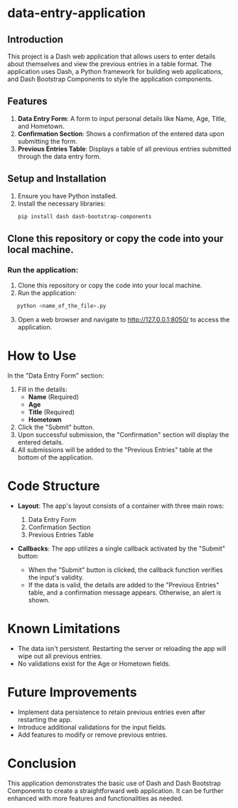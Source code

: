 # data-entry-application

## Introduction
This project is a Dash web application that allows users to enter details about themselves and view the previous entries in a table format. The application uses Dash, a Python framework for building web applications, and Dash Bootstrap Components to style the application components.

## Features
1. **Data Entry Form**: A form to input personal details like Name, Age, Title, and Hometown.
2. **Confirmation Section**: Shows a confirmation of the entered data upon submitting the form.
3. **Previous Entries Table**: Displays a table of all previous entries submitted through the data entry form.

## Setup and Installation
1. Ensure you have Python installed.
2. Install the necessary libraries:
   ```bash
   pip install dash dash-bootstrap-components
   
## Clone this repository or copy the code into your local machine.

### Run the application:
1. Clone this repository or copy the code into your local machine.
2. Run the application:

```bash
   python <name_of_the_file>.py
```
3. Open a web browser and navigate to http://127.0.0.1:8050/ to access the application.

# How to Use

In the "Data Entry Form" section:
1. Fill in the details:
    - **Name** (Required)
    - **Age**
    - **Title** (Required)
    - **Hometown**
2. Click the "Submit" button.
3. Upon successful submission, the "Confirmation" section will display the entered details.
4. All submissions will be added to the "Previous Entries" table at the bottom of the application.

# Code Structure

- **Layout**: The app's layout consists of a container with three main rows:
    1. Data Entry Form
    2. Confirmation Section
    3. Previous Entries Table

- **Callbacks**: The app utilizes a single callback activated by the "Submit" button:
    - When the "Submit" button is clicked, the callback function verifies the input's validity.
    - If the data is valid, the details are added to the "Previous Entries" table, and a confirmation message appears. Otherwise, an alert is shown.

# Known Limitations

- The data isn't persistent. Restarting the server or reloading the app will wipe out all previous entries.
- No validations exist for the Age or Hometown fields.

# Future Improvements

- Implement data persistence to retain previous entries even after restarting the app.
- Introduce additional validations for the input fields.
- Add features to modify or remove previous entries.

# Conclusion

This application demonstrates the basic use of Dash and Dash Bootstrap Components to create a straightforward web application. It can be further enhanced with more features and functionalities as needed.
